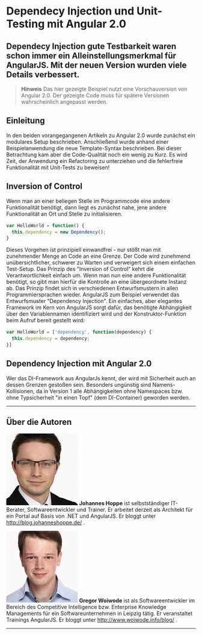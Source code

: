 # Dependecy Injection und Unit-Testing mit Angular 2.0

## Dependecy Injection gute Testbarkeit waren schon immer ein Alleinstellungsmerkmal für AngularJS. Mit der neuen Version wurden viele Details verbessert.

> **Hinweis** Das hier gezeigte Beispiel nutzt eine Vorschauversion von Angular 2.0. Der gezeigte Code muss für spätere Versionen wahrscheinlich angepasst werden.

## Einleitung

In den beiden vorangegangenen Artikeln zu Angular 2.0 wurde zunächst ein modulares Setup beschrieben. Anschließend wurde anhand einer Beispielanwendung die neue Template-Syntax beschrieben. Bei dieser Betrachtung kam aber die Code-Qualität noch ein wenig zu Kurz. Es wird Zeit, der Anwendung ein Refactoring zu unterziehen und die fehlerfreie Funktionalität mit Unit-Tests zu beweisen!


## Inversion of Control

Wenn man an einer beliegen Stelle im Programmcode eine andere Funktionalität benötigt, dann liegt es zunächst nahe, jene andere Funktionalität an Ort und Stelle zu initialisieren. 

```javascript
var HelloWorld = function() {
  this.dependency = new Dependency();
}
```

Dieses Vorgehen ist prinzipiell einwandfrei - nur stößt man mit zunehmender Menge an Code an eine Grenze. Der Code wird zunehmend unübersichtlicher, schwerer zu Warten und verweigert sich einem einfachen Test-Setup. Das Prinzip des "Inversion of Control" kehrt die Verantwortlichkeit einfach um. Wenn man nun eine andere Funktionalität benötigt, so gibt man hierfür die Kontrolle an eine übergeordnete Instanz ab. Das Prinzip findet sich in verschiedenen Entwurfsmustern in allen Programmiersprachen wieder. AngularJS zum Beispiel verwendet das Entwurfsmuster "Dependency Injection". Ein einfaches, aber elegantes Framework im Kern von AngularJS sorgt dafür, das benötigte Abhängigkeit über den Variablennamen identifiziert wird und der Konstruktor-Funktion beim Aufruf bereit gestellt wird:

```javascript
var HelloWorld = ['dependency', function(dependency) {
  this.dependency = dependency;
}]
```

## Dependency Injection mit Angular 2.0

Wer das DI-Framework aus AngularJs kennt, der wird mit Sicherheit auch an dessen Grenzen gestoßen sein. Besonders ungünstig sind Namens-Kollisionen, da in Version 1 alle Abhängigkeiten ohne Namespaces bzw. ohne Typsicherheit "in einen Topf" (dem DI-Container) geworden werden.


<hr>

## Über die Autoren

![Johannes Hoppe](images/johannes-hoppe.png)
**Johannes Hoppe** ist selbstständiger IT-Berater, Softwareentwickler und Trainer. Er arbeitet derzeit als Architekt für ein Portal auf Basis von .NET und AngularJS. Er bloggt unter http://blog.johanneshoppe.de/ .

![Gregor Woiwode](images/gregor-woiwode.png)
**Gregor Woiwode** ist als Softwareentwickler im Bereich des Competitive Intelligence bzw. Enterprise Knowledge Managements für ein Softwareunternehmen in Leipzig tätig. Er veranstaltet Trainings AngularJS. Er bloggt unter http://www.woiwode.info/blog/ .

<hr>

[1]: https://angular.io/docs/js/latest/quickstart.html "5 Minuten Schnellstart"
[2]: https://github.com/ModuleLoader/es6-module-loader "ES6 Module Loader Polyfill"
[3]: https://github.com/google/traceur-compiler "Traceur"
[4]: http://babeljs.io/ "Babel"
[5]: https://github.com/Microsoft/TypeScript/ "TypeScript"
[6]: https://github.com/systemjs/systemjs "SystemJS"
[7]: https://github.com/gulpjs/gulp "Gulp"
[8]: https://github.com/angular/angular "Angular 2.0 Github-Repository"
[9]: https://code.angularjs.org/ "code.angularjs.org"
[10]: https://www.npmjs.com/package/systemjs-builder "SystemJS Build Tool"
[12]: https://www.npmjs.com/package/angular2 "NPM-Paket von Angular 2.0"
